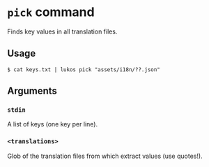 # `pick` command

Finds key values in all translation files.

## Usage

    $ cat keys.txt | lukos pick "assets/i18n/??.json"

## Arguments

### `stdin`

A list of keys (one key per line).

### `<translations>`

Glob of the translation files from which extract values (use quotes!).
